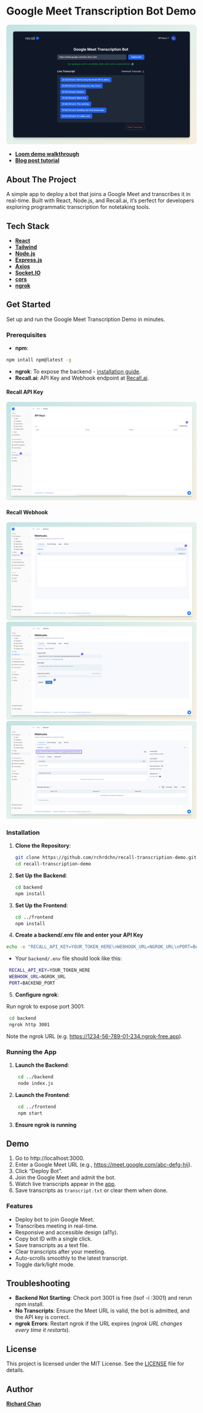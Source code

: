 # Google Meet Transcription Bot Demo

![Google Meet Real-Time Transcription Bot](frontend/public/demo.png "Google Meet Real-Time Transcription Bot")

- [**Loom demo walkthrough**](https://www.loom.com/share/85eaab3a06e34665832e42769974fdfa?sid=4ac404a4-8932-4bf1-9a2d-81d7475e393d)
- [**Blog post tutorial**](https://docs.google.com/document/d/1y_ftakJSWyB6PH-ETm824ZRIVGAbzppdmxJM45G5XVU/edit?usp=sharing)


## About The Project

A simple app to deploy a bot that joins a Google Meet and transcribes it in real-time. Built with React, Node.js, and Recall.ai, it’s perfect for developers exploring programmatic transcription for notetaking tools.

## Tech Stack
- [**React**](https://react.dev/)
- [**Tailwind**](https://tailwindcss.com/)
- [**Node.js**](https://nodejs.org)
- [**Express.js**](https://expressjs.com/)
- [**Axios**](https://axios-http.com/)
- [**Socket.IO**](https://socket.io/)
- [**cors**](https://www.npmjs.com/package/cors)
- [**ngrok**](https://ngrok.com)

## Get Started
Set up and run the Google Meet Transcription Demo in minutes.

### Prerequisites
- **npm**:
```bash
npm intall npm@latest -g
```
- **ngrok**: To expose the backend - [installation guide](https://ngrok.com).
- **Recall.ai**: API Key and Webhook endpoint at [Recall.ai](https://recall.ai).

#### Recall API Key

![Recall API](frontend/public/api.png "Recall API")

#### Recall Webhook

![Recall Webhook step 1](frontend/public/webhook1.png "Recall Webhook step 1")
![Recall Webhook step 2](frontend/public/webhook2.png "Recall Webhook step 2")
![Recall Webhook step 3](frontend/public/webhook3.png "Recall Webhook step 3")

### Installation

1. **Clone the Repository**:

   ```bash
   git clone https://github.com/rchrdchn/recall-transcription-demo.git
   cd recall-transcription-demo

2. **Set Up the Backend**:

   ```bash
   cd backend
   npm install

3. **Set Up the Frontend**:

   ```bash
   cd ../frontend
   npm install

4. **Create a backend/.env file and enter your API Key**

  ```bash
  echo -e "RECALL_API_KEY=YOUR_TOKEN_HERE\nWEBHOOK_URL=NGROK_URL\nPORT=BACKEND_PORT" > ../backend/.env
   ```

  - Your `backend/.env` file should look like this:

   ```bash
    RECALL_API_KEY=YOUR_TOKEN_HERE
    WEBHOOK_URL=NGROK_URL
    PORT=BACKEND_PORT
   ```

5. **Configure ngrok**:

  Run ngrok to expose port 3001:

   ```bash
    cd backend
    ngrok http 3001
   ```

  Note the ngrok URL (e.g. https://1234-56-789-01-234.ngrok-free.app).

### Running the App

1. **Launch the Backend**:

   ```bash
    cd ../backend
    node index.js
   ```

2. **Launch the Frontend**:

   ```bash
    cd ../frontend
    npm start
   ```

3. **Ensure ngrok is running**

## Demo

1. Go to http://localhost:3000.
2. Enter a Google Meet URL (e.g., https://meet.google.com/abc-defg-hij).
3. Click “Deploy Bot”.
4. Join the Google Meet and admit the bot.
5. Watch live transcripts appear in the [app](http://localhost:3000/).
6. Save transcripts as `transcript.txt` or clear them when done.

### Features

- Deploy bot to join Google Meet.
- Transcribes meeting in real-time.
- Responsive and accessible design (a11y).
- Copy bot ID with a single click.
- Save transcripts as a text file.
- Clear transcripts after your meeting.
- Auto-scrolls smoothly to the latest transcript.
- Toggle dark/light mode.

## Troubleshooting
- **Backend Not Starting**: Check port 3001 is free (lsof -i :3001) and rerun npm install.
- **No Transcripts**: Ensure the Meet URL is valid, the bot is admitted, and the API key is correct.
- **ngrok Errors**: Restart ngrok if the URL expires (_ngrok URL changes every time it restarts_).

## License
This project is licensed under the MIT License. See the [LICENSE](LICENSE) file for details.

## Author
[**Richard Chan**](middlekid.io)